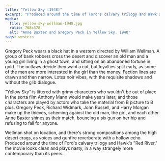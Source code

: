 ```yaml
---
title: "Yellow Sky (1948)"
excerpt: "Produced around the time of Ford's calvary trilogy and Hawk's \"Red River,\" the movie looks clean and plays nasty, in a way strangely more contemporary than its peers."
media:
  file: yellow-sky-wellman-1948.jpg
  ratio: 768x578
  alt: "Anne Baxter and Gregory Peck in Yellow Sky, 1948"
tags: western
---
```

Gregory Peck wears a black hat in a western directed by William Wellman. A group of bank robbers cross the desert and discover an old man and a young girl living in a ghost town, and sitting on an abandoned fortune in gold. The outlaws decide they want a cut, but loyalties split early, as some of the men are more interested in the girl than the money. Faction lines are drawn and then narrow. Lotsa noir vibes, with the requisite shadows and without the glib dialogue.

"Yellow Sky" is littered with grimy characters who wouldn't be out of place in the sorta film Anthony Mann would make years later, and those characters are played by actors who take the material from B picture to B plus. Gregory Peck, Richard Widmark, John Russell, and Harry Morgan make up the thieves, scheming against the old man, the girl, and each other. Anne Baxter shines as their match, bouncing a six gun on her hip and refusing to fall for anyone.

Wellman shot on location, and there's strong compositions among the high desert crags, as voices and gunfire reverberate with a hollow echo. Produced around the time of Ford's calvary trilogy and Hawk's "Red River," the movie looks clean and plays nasty, in a way strangely more contemporary than its peers.
